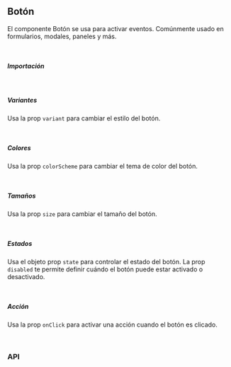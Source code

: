 ## Botón

El componente Botón se usa para activar eventos. Comúnmente usado en formularios, modales, paneles y más.

<div>
<LeSourceButton url="https://github.com/hiimlex/leux/tree/main/src/components/Button"></LeSourceButton>
</div>

<br/>

##### Importación

<div><ButtonImportPreview></ButtonImportPreview></div>

<br/>

##### Variantes

Usa la prop `variant` para cambiar el estilo del botón.

<div><ButtonVariantPreview></ButtonVariantPreview></div>

<br/>

##### Colores

Usa la prop `colorScheme` para cambiar el tema de color del botón.

<div><ButtonThemePreview></ButtonThemePreview></div>

<br/>

##### Tamaños

Usa la prop `size` para cambiar el tamaño del botón.

<div><ButtonSizePreview></ButtonSizePreview></div>

<br/>

##### Estados

Usa el objeto prop `state` para controlar el estado del botón. La prop `disabled` te permite definir cuándo el botón puede estar activado o desactivado.

<div><ButtonStatePreview></ButtonStatePreview></div>

<br/>

##### Acción

Usa la prop `onClick` para activar una acción cuando el botón es clicado.

<div><ButtonActionPreview></ButtonActionPreview></div>

<br/>

### API

<div>
<ButtonApiTable>
</ButtonApiTable>
</div>

<br/>
